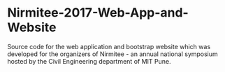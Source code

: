 # Nirmitee-2017-Web-App-and-Website
Source code for the web application and bootstrap website which was developed for the organizers of Nirmitee - an annual national symposium hosted by the Civil Engineering department of MIT Pune.
